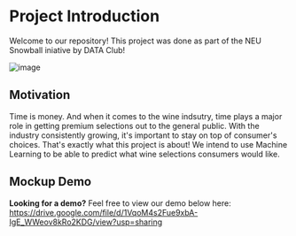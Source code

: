 # Project Introduction
Welcome to our repository! This project was done as part of the NEU Snowball iniative by DATA Club! 

![image](https://user-images.githubusercontent.com/74083272/227591709-609299f0-3a8f-492a-a2e2-f0bd154b1f47.png)

## Motivation
Time is money. And when it comes to the wine indsutry, time plays a major role in getting premium selections out to the general public. With the industry
consistently growing, it's important to stay on top of consumer's choices. That's exactly what this project is about! We intend to use Machine Learning to
be able to predict what wine selections consumers would like.

## Mockup Demo
<strong>Looking for a demo?</strong> Feel free to view our demo below here:
https://drive.google.com/file/d/1VqoM4s2Fue9xbA-IgE_WWeov8kRo2KDG/view?usp=sharing
